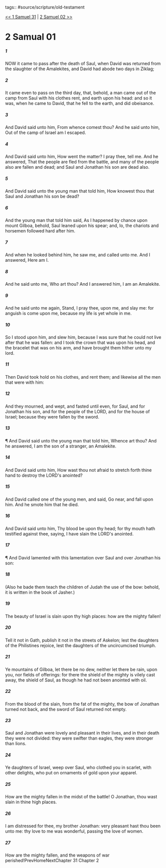 tags:: #source/scripture/old-testament

[<< 1 Samuel 31](/Old_Testament/09_1_Samuel/1_Samuel_31.md) | [2 Samuel 02 >>](/Old_Testament/10_2_Samuel/2_Samuel_02.md)

# 2 Samual 01

##### 1

NOW it came to pass after the death of Saul, when David was returned from the slaughter of the Amalekites, and David had abode two days in Ziklag;

##### 2

It came even to pass on the third day, that, behold, a man came out of the camp from Saul with his clothes rent, and earth upon his head: and so it was, when he came to David, that he fell to the earth, and did obeisance.

##### 3

And David said unto him, From whence comest thou? And he said unto him, Out of the camp of Israel am I escaped.

##### 4

And David said unto him, How went the matter? I pray thee, tell me. And he answered, That the people are fled from the battle, and many of the people also are fallen and dead; and Saul and Jonathan his son are dead also.

##### 5

And David said unto the young man that told him, How knowest thou that Saul and Jonathan his son be dead?

##### 6

And the young man that told him said, As I happened by chance upon mount Gilboa, behold, Saul leaned upon his spear; and, lo, the chariots and horsemen followed hard after him.

##### 7

And when he looked behind him, he saw me, and called unto me. And I answered, Here am I.

##### 8

And he said unto me, Who art thou? And I answered him, I am an Amalekite.

##### 9

And he said unto me again, Stand, I pray thee, upon me, and slay me: for anguish is come upon me, because my life is yet whole in me.

##### 10

So I stood upon him, and slew him, because I was sure that he could not live after that he was fallen: and I took the crown that was upon his head, and the bracelet that was on his arm, and have brought them hither unto my lord.

##### 11

Then David took hold on his clothes, and rent them; and likewise all the men that were with him:

##### 12

And they mourned, and wept, and fasted until even, for Saul, and for Jonathan his son, and for the people of the LORD, and for the house of Israel; because they were fallen by the sword.

##### 13

¶ And David said unto the young man that told him, Whence art thou? And he answered, I am the son of a stranger, an Amalekite.

##### 14

And David said unto him, How wast thou not afraid to stretch forth thine hand to destroy the LORD's anointed?

##### 15

And David called one of the young men, and said, Go near, and fall upon him. And he smote him that he died.

##### 16

And David said unto him, Thy blood be upon thy head; for thy mouth hath testified against thee, saying, I have slain the LORD's anointed.

##### 17

¶ And David lamented with this lamentation over Saul and over Jonathan his son:

##### 18

(Also he bade them teach the children of Judah the use of the bow: behold, it is written in the book of Jasher.)

##### 19

The beauty of Israel is slain upon thy high places: how are the mighty fallen!

##### 20

Tell it not in Gath, publish it not in the streets of Askelon; lest the daughters of the Philistines rejoice, lest the daughters of the uncircumcised triumph.

##### 21

Ye mountains of Gilboa, let there be no dew, neither let there be rain, upon you, nor fields of offerings: for there the shield of the mighty is vilely cast away, the shield of Saul, as though he had not been anointed with oil.

##### 22

From the blood of the slain, from the fat of the mighty, the bow of Jonathan turned not back, and the sword of Saul returned not empty.

##### 23

Saul and Jonathan were lovely and pleasant in their lives, and in their death they were not divided: they were swifter than eagles, they were stronger than lions.

##### 24

Ye daughters of Israel, weep over Saul, who clothed you in scarlet, with other delights, who put on ornaments of gold upon your apparel.

##### 25

How are the mighty fallen in the midst of the battle! O Jonathan, thou wast slain in thine high places.

##### 26

I am distressed for thee, my brother Jonathan: very pleasant hast thou been unto me: thy love to me was wonderful, passing the love of women.

##### 27

How are the mighty fallen, and the weapons of war perished!PrevHomeNextChapter 31&nbsp;Chapter 2
